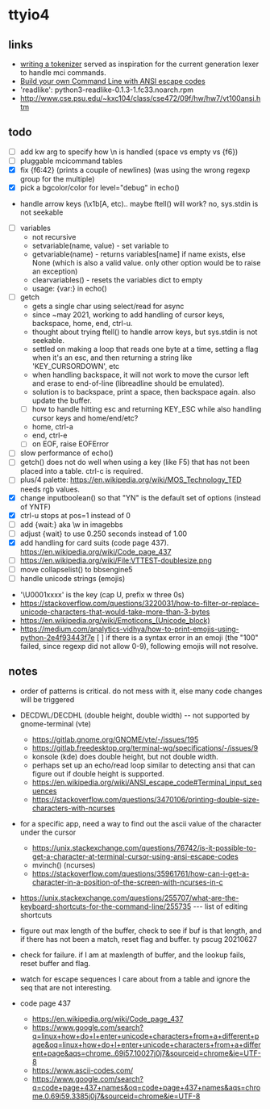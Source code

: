 # ttyio4

## links

- [writing a tokenizer](https://docs.python.org/3/library/re.html#writing-a-tokenizer) served as inspiration for the current generation lexer to handle mci commands.
- [Build your own Command Line with ANSI escape codes](https://www.lihaoyi.com/post/BuildyourownCommandLinewithANSIescapecodes.html)
- 'readlike': python3-readlike-0.1.3-1.fc33.noarch.rpm 
- http://www.cse.psu.edu/~kxc104/class/cse472/09f/hw/hw7/vt100ansi.htm

## todo

- [ ] add kw arg to specify how \n is handled (space vs empty vs {f6})
- [ ] pluggable mcicommand tables
- [x] fix {f6:42} (prints a couple of newlines) (was using the wrong regexp group for the multiple)
- [x] pick a bgcolor/color for level="debug" in echo()
- handle arrow keys (\x1b[A, etc).. maybe ftell() will work? no, sys.stdin is not seekable
- [ ] variables
  * not recursive
  * setvariable(name, value) - set variable <name> to <value>
  * getvariable(name) - returns variables[name] if name exists, else None (which is also a valid value. only other option would be to raise an exception)
  * clearvariables() - resets the variables dict to empty
  * usage: {var:<name>} in echo()
- [ ] getch
  * gets a single char using select/read for async
  * since ~may 2021, working to add handling of cursor keys, backspace, home, end, ctrl-u.
  * thought about trying ftell() to handle arrow keys, but sys.stdin is not seekable.
  * settled on making a loop that reads one byte at a time, setting a flag when it's an esc, and then returning a string like 'KEY_CURSORDOWN', etc
  * when handling backspace, it will not work to move the cursor left and erase to end-of-line (libreadline should be emulated). 
  * solution is to backspace, print a space, then backspace again. also update the buffer.
  * [ ] how to handle hitting esc and returning KEY_ESC while also handling cursor keys and home/end/etc?
  * home, ctrl-a
  * end, ctrl-e
  * [ ] on EOF, raise EOFError
- [ ] slow performance of echo()
- [ ] getch() does not do well when using a key (like F5) that has not been placed into a table. ctrl-c is required.
- [ ] plus/4 palette: https://en.wikipedia.org/wiki/MOS_Technology_TED needs rgb values.
- [x] change inputboolean() so that "YN" is the default set of options (instead of YNTF)
- [x] ctrl-u stops at pos=1 instead of 0
- [ ] add {wait:<seconds>} aka \w<seconds> in imagebbs
- [ ] adjust {wait} to use 0.250 seconds instead of 1.00
- [x] add handling for card suits (code page 437). https://en.wikipedia.org/wiki/Code_page_437
- [ ] https://en.wikipedia.org/wiki/File:VTTEST-doublesize.png
- [ ] move collapselist() to bbsengine5
- [ ] handle unicode strings (emojis)
 * '\U0001xxxx' is the key (cap U, prefix w three 0s)
 * https://stackoverflow.com/questions/3220031/how-to-filter-or-replace-unicode-characters-that-would-take-more-than-3-bytes
 * https://en.wikipedia.org/wiki/Emoticons_(Unicode_block)
 * https://medium.com/analytics-vidhya/how-to-print-emojis-using-python-2e4f93443f7e
[ ] if there is a syntax error in an emoji (the "100" failed, since regexp did not allow 0-9), following emojis will not resolve.

## notes

- order of patterns is critical. do not mess with it, else many code changes will be triggered
- DECDWL/DECDHL (double height, double width) -- not supported by gnome-terminal (vte)
  * https://gitlab.gnome.org/GNOME/vte/-/issues/195
  * https://gitlab.freedesktop.org/terminal-wg/specifications/-/issues/9
  * konsole (kde) does double height, but not double width.
  * perhaps set up an echo/read loop similar to detecting ansi that can figure out if double height is supported.
  * https://en.wikipedia.org/wiki/ANSI_escape_code#Terminal_input_sequences
  * https://stackoverflow.com/questions/3470106/printing-double-size-characters-with-ncurses

- for a specific app, need a way to find out the ascii value of the character under the cursor
  * https://unix.stackexchange.com/questions/76742/is-it-possible-to-get-a-character-at-terminal-cursor-using-ansi-escape-codes
  * mvinch() (ncurses)
  * https://stackoverflow.com/questions/35961761/how-can-i-get-a-character-in-a-position-of-the-screen-with-ncurses-in-c
- https://unix.stackexchange.com/questions/255707/what-are-the-keyboard-shortcuts-for-the-command-line/255735 --- list of editing shortcuts

- figure out max length of the buffer, check to see if buf is that length, and if there has not been a match, reset flag and buffer. ty pscug 20210627
- check for failure. if I am at maxlength of buffer, and the lookup fails, reset buffer and flag.
- watch for escape sequences I care about from a table and ignore the seq that are not interesting.
- code page 437
  * https://en.wikipedia.org/wiki/Code_page_437
  * https://www.google.com/search?q=linux+how+do+I+enter+unicode+characters+from+a+different+page&oq=linux+how+do+I+enter+unicode+characters+from+a+different+page&aqs=chrome..69i57.10027j0j7&sourceid=chrome&ie=UTF-8
  * https://www.ascii-codes.com/
  * https://www.google.com/search?q=code+page+437+names&oq=code+page+437+names&aqs=chrome.0.69i59.3385j0j7&sourceid=chrome&ie=UTF-8
